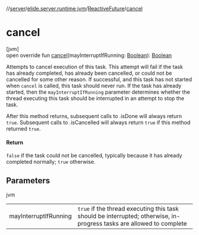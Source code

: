 //[server](../../../index.md)/[elide.server.runtime.jvm](../index.md)/[ReactiveFuture](index.md)/[cancel](cancel.md)

# cancel

[jvm]\
open override fun [cancel](cancel.md)(mayInterruptIfRunning: [Boolean](https://kotlinlang.org/api/latest/jvm/stdlib/kotlin/-boolean/index.html)): [Boolean](https://kotlinlang.org/api/latest/jvm/stdlib/kotlin/-boolean/index.html)

Attempts to cancel execution of this task.  This attempt will fail if the task has already completed, has already been cancelled, or could not be cancelled for some other reason. If successful, and this task has not started when `cancel` is called, this task should never run.  If the task has already started, then the `mayInterruptIfRunning` parameter determines whether the thread executing this task should be interrupted in an attempt to stop the task.

After this method returns, subsequent calls to .isDone will always return `true`.  Subsequent calls to .isCancelled will always return `true` if this method returned `true`.

#### Return

`false` if the task could not be cancelled, typically because it has already completed normally; `true` otherwise.

## Parameters

jvm

| | |
|---|---|
| mayInterruptIfRunning | `true` if the thread executing this task should be interrupted; otherwise, in-progress tasks are allowed to complete |
